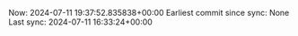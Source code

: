 Now: 2024-07-11 19:37:52.835838+00:00 Earliest commit since sync: None Last sync: 2024-07-11 16:33:24+00:00

